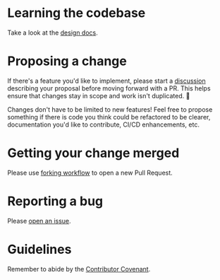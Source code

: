 # Learning the codebase
Take a look at the [design docs](docs/README.md).

# Proposing a change
If there's a feature you'd like to implement, please start a [discussion](https://github.com/akkoro/assemblylift/discussions) describing 
your proposal before moving forward with a PR. This helps ensure that changes stay in scope and work isn't duplicated. 🙂

Changes don't have to be limited to new features! Feel free to propose something if there is code you think could be 
refactored to be clearer, documentation you'd like to contribute, CI/CD enhancements, etc.

# Getting your change merged
Please use [forking workflow](https://www.atlassian.com/git/tutorials/comparing-workflows/forking-workflow) to open a new Pull Request.

# Reporting a bug
Please [open an issue](https://github.com/akkoro/assemblylift/issues/new?labels=bug).

# Guidelines
Remember to abide by the [Contributor Covenant](CODE_OF_CONDUCT.md).
